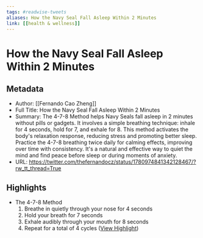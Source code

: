 ```yaml
---
tags: #readwise-tweets
aliases: How the Navy Seal Fall Asleep Within 2 Minutes
link: [[health & wellness]]
---
```

# How the Navy Seal Fall Asleep Within 2 Minutes

## Metadata
- Author: [[Fernando Cao Zheng]]
- Full Title: How the Navy Seal Fall Asleep Within 2 Minutes
- Summary: The 4-7-8 Method helps Navy Seals fall asleep in 2 minutes without pills or gadgets. It involves a simple breathing technique: inhale for 4 seconds, hold for 7, and exhale for 8. This method activates the body's relaxation response, reducing stress and promoting better sleep. Practice the 4-7-8 breathing twice daily for calming effects, improving over time with consistency. It's a natural and effective way to quiet the mind and find peace before sleep or during moments of anxiety.
- URL: https://twitter.com/thefernandocz/status/1780974841342128467/?rw_tt_thread=True

## Highlights
- The 4-7-8 Method
  1. Breathe in quietly through your nose for 4 seconds 
  2. Hold your breath for 7 seconds 
  3. Exhale audibly through your mouth for 8 seconds 
  4. Repeat for a total of 4 cycles ([View Highlight](https://read.readwise.io/read/01hwwv7x0hs6aqmat70rftbqcs))
